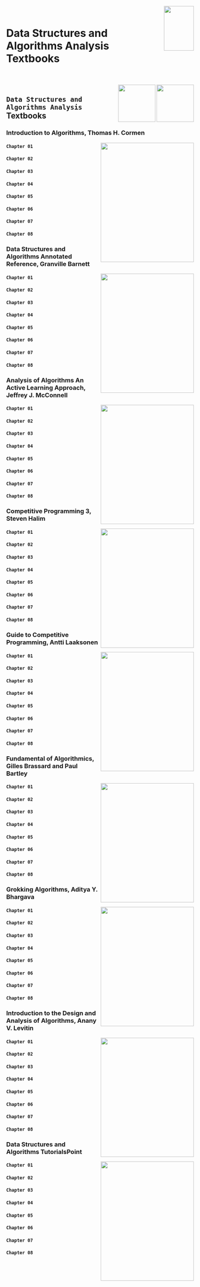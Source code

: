 <img align="right" width="80" height="120" src="https://github.com/cs-MohamedAyman/Computer-Science-Textbooks/blob/master/logos/textbooks.jpg"></img>
<br>

# Data Structures and Algorithms Analysis Textbooks

<br><br>
<img align="right" width="100" height="100" src="https://github.com/cs-MohamedAyman/Computer-Science-Textbooks/blob/master/logos/data-structures.jpg">
<img align="right" width="100" height="100" src="https://github.com/cs-MohamedAyman/Computer-Science-Textbooks/blob/master/logos/algorithms-analysis.jpg">

## `Data Structures and Algorithms Analysis` Textbooks

### Introduction to Algorithms, Thomas H. Cormen

<img align="right" width="250" height="320" src="https://github.com/cs-MohamedAyman/Computer-Science-Textbooks/blob/master/covers/Introduction-to-Algorithms-Thomas-H.-Cormen.jpg">

#### `Chapter 01` 
#### `Chapter 02` 
#### `Chapter 03` 
#### `Chapter 04` 
#### `Chapter 05` 
#### `Chapter 06` 
#### `Chapter 07` 
#### `Chapter 08` 

### Data Structures and Algorithms Annotated Reference, Granville Barnett

<img align="right" width="250" height="320" src="https://github.com/cs-MohamedAyman/Computer-Science-Textbooks/blob/master/covers/Data-Structures-and-Algorithms-Annotated-Reference-Granville-Barnett.jpg">

#### `Chapter 01` 
#### `Chapter 02` 
#### `Chapter 03` 
#### `Chapter 04` 
#### `Chapter 05` 
#### `Chapter 06` 
#### `Chapter 07` 
#### `Chapter 08` 

### Analysis of Algorithms An Active Learning Approach, Jeffrey J. McConnell

<img align="right" width="250" height="320" src="https://github.com/cs-MohamedAyman/Computer-Science-Textbooks/blob/master/covers/Analysis-of-Algorithms-An-Active-Learning-Approach-Jeffrey-J.-McConnell.jpg">

#### `Chapter 01` 
#### `Chapter 02` 
#### `Chapter 03` 
#### `Chapter 04` 
#### `Chapter 05` 
#### `Chapter 06` 
#### `Chapter 07` 
#### `Chapter 08` 

### Competitive Programming 3, Steven Halim

<img align="right" width="250" height="320" src="https://github.com/cs-MohamedAyman/Computer-Science-Textbooks/blob/master/covers/Competitive-Programming-3-Steven-Halim.jpg">

#### `Chapter 01` 
#### `Chapter 02` 
#### `Chapter 03` 
#### `Chapter 04` 
#### `Chapter 05` 
#### `Chapter 06` 
#### `Chapter 07` 
#### `Chapter 08` 

### Guide to Competitive Programming, Antti Laaksonen

<img align="right" width="250" height="320" src="https://github.com/cs-MohamedAyman/Computer-Science-Textbooks/blob/master/covers/Guide-to-Competitive-Programming-Antti-Laaksonen.jpg">

#### `Chapter 01` 
#### `Chapter 02` 
#### `Chapter 03` 
#### `Chapter 04` 
#### `Chapter 05` 
#### `Chapter 06` 
#### `Chapter 07` 
#### `Chapter 08` 

### Fundamental of Algorithmics, Gilles Brassard and Paul Bartley

<img align="right" width="250" height="320" src="https://github.com/cs-MohamedAyman/Computer-Science-Textbooks/blob/master/covers/Fundamental-of-Algorithmics-Gilles-Brassard-and-Paul-Bartley.jpg">

#### `Chapter 01` 
#### `Chapter 02` 
#### `Chapter 03` 
#### `Chapter 04` 
#### `Chapter 05` 
#### `Chapter 06` 
#### `Chapter 07` 
#### `Chapter 08` 

### Grokking Algorithms, Aditya Y. Bhargava

<img align="right" width="250" height="320" src="https://github.com/cs-MohamedAyman/Computer-Science-Textbooks/blob/master/covers/Grokking-Algorithms-Aditya-Y.-Bhargava.jpg">

#### `Chapter 01` 
#### `Chapter 02` 
#### `Chapter 03` 
#### `Chapter 04` 
#### `Chapter 05` 
#### `Chapter 06` 
#### `Chapter 07` 
#### `Chapter 08` 

### Introduction to the Design and Analysis of Algorithms, Anany V. Levitin

<img align="right" width="250" height="320" src="https://github.com/cs-MohamedAyman/Computer-Science-Textbooks/blob/master/covers/Introduction-to-the-Design-and-Analysis-of-Algorithms-Anany-V.-Levitin.jpg">

#### `Chapter 01` 
#### `Chapter 02` 
#### `Chapter 03` 
#### `Chapter 04` 
#### `Chapter 05` 
#### `Chapter 06` 
#### `Chapter 07` 
#### `Chapter 08` 

### Data Structures and Algorithms TutorialsPoint

<img align="right" width="250" height="320" src="https://github.com/cs-MohamedAyman/Computer-Science-Textbooks/blob/master/covers/Data-Structures-and-Algorithms-TutorialsPoint.jpg">

#### `Chapter 01` 
#### `Chapter 02` 
#### `Chapter 03` 
#### `Chapter 04` 
#### `Chapter 05` 
#### `Chapter 06` 
#### `Chapter 07` 
#### `Chapter 08` 
